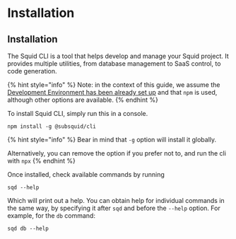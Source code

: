 # Installation

## Installation

The Squid CLI is a tool that helps develop and manage your Squid project. It provides multiple utilities, from database management to SaaS control, to code generation.

{% hint style="info" %}
Note: in the context of this guide, we assume the [Development Environment has been already set up](../../tutorial/development-environment-set-up.md) and that `npm` is used, although other options are available.
{% endhint %}

To install Squid CLI, simply run this in a console.

```
npm install -g @subsquid/cli
```

{% hint style="info" %}
Bear in mind that `-g` option will install it globally.

Alternatively, you can remove the option if you prefer not to, and run the cli with `npx`
{% endhint %}

Once installed, check available commands by running

```
sqd --help
```

Which will print out a help. You can obtain help for individual commands in the same way, by specifying it after `sqd` and before the `--help` option. For example, for the `db` command:

```
sqd db --help
```
